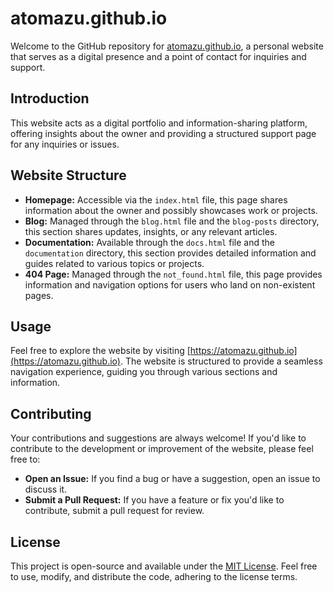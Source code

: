 # atomazu.github.io

Welcome to the GitHub repository for [atomazu.github.io](https://atomazu.github.io), a personal website that serves as a digital presence and a point of contact for inquiries and support.

## Introduction

This website acts as a digital portfolio and information-sharing platform, offering insights about the owner and providing a structured support page for any inquiries or issues.

## Website Structure

- **Homepage:** Accessible via the `index.html` file, this page shares information about the owner and possibly showcases work or projects.
- **Blog:** Managed through the `blog.html` file and the `blog-posts` directory, this section shares updates, insights, or any relevant articles.
- **Documentation:** Available through the `docs.html` file and the `documentation` directory, this section provides detailed information and guides related to various topics or projects.
- **404 Page:** Managed through the `not_found.html` file, this page provides information and navigation options for users who land on non-existent pages.

## Usage

Feel free to explore the website by visiting [https://atomazu.github.io](https://atomazu.github.io). The website is structured to provide a seamless navigation experience, guiding you through various sections and information.

## Contributing

Your contributions and suggestions are always welcome! If you'd like to contribute to the development or improvement of the website, please feel free to:
- **Open an Issue:** If you find a bug or have a suggestion, open an issue to discuss it.
- **Submit a Pull Request:** If you have a feature or fix you'd like to contribute, submit a pull request for review.

## License

This project is open-source and available under the [MIT License](LICENSE). Feel free to use, modify, and distribute the code, adhering to the license terms.